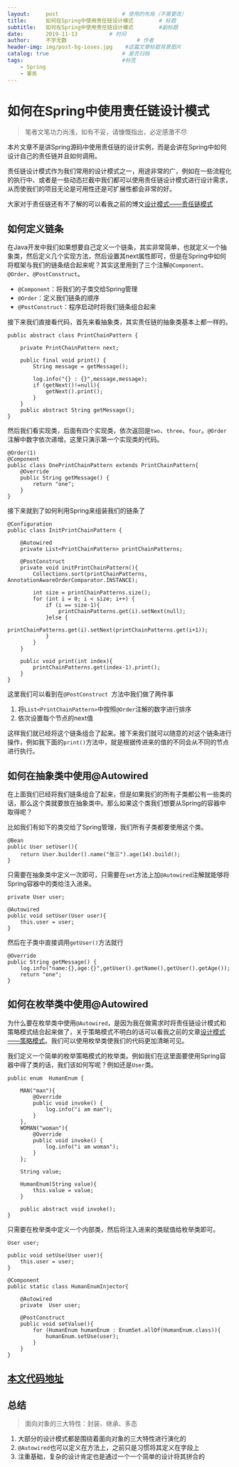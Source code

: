 ```yaml
---
layout:     post                    # 使用的布局（不需要改）
title:      如何在Spring中使用责任链设计模式        # 标题
subtitle:   如何在Spring中使用责任链设计模式        #副标题
date:       2019-11-13          # 时间
author:     不学无数                      # 作者
header-img: img/post-bg-ioses.jpg    #这篇文章标题背景图片
catalog: true                       # 是否归档
tags:                               #标签
    - Spring
    - 事务
---
```


# 如何在Spring中使用责任链设计模式

> 笔者文笔功力尚浅，如有不妥，请慷慨指出，必定感激不尽

本片文章不是讲Spring源码中使用责任链的设计实例，而是会讲在Spring中如何设计自己的责任链并且如何调用。

责任链设计模式作为我们常用的设计模式之一，用途非常的广，例如在一些流程化的执行中、或者是一些动态拦截中我们都可以使用责任链设计模式进行设计需求，从而使我们的项目无论是可用性还是可扩展性都会非常的好。

大家对于责任链还有不了解的可以看我之前的博文[设计模式——责任链模式](http://modouxiansheng.top/2019/04/22/%E4%B8%8D%E5%AD%A6%E6%97%A0%E6%95%B0-%E8%AE%BE%E8%AE%A1%E6%A8%A1%E5%BC%8F-%E8%B4%A3%E4%BB%BB%E9%93%BE%E6%A8%A1%E5%BC%8F-2019/)

## 如何定义链条

在Java开发中我们如果想要自己定义一个链条，其实非常简单，也就定义一个抽象类，然后定义几个实现方法，然后设置其next属性即可，但是在Spring中如何将框架与我们的链条结合起来呢？其实这里用到了三个注解`@Component`、`@Order`、`@PostConstruct`。

* `@Component`：将我们的子类交给Spring管理
* `@Order`：定义我们链条的顺序
* `@PostConstruct`：程序启动时将我们链条组合起来

接下来我们直接看代码，首先来看抽象类，其实责任链的抽象类基本上都一样的。

```
public abstract class PrintChainPattern {

    private PrintChainPattern next;

    public final void print() {
        String message = getMessage();

        log.info("{} : {}",message,message);
        if (getNext()!=null){
            getNext().print();
        }
    }
    public abstract String getMessage();
}

```

然后我们看实现类，后面有四个实现类，依次返回是`two`、`three`、`four`。`@Order`注解中数字依次递增。这里只演示第一个实现类的代码。

```
@Order(1)
@Component
public class OnePrintChainPattern extends PrintChainPattern{
    @Override
    public String getMessage() {
        return "one";
    }
}

```

接下来就到了如何利用Spring来组装我们的链条了

```
@Configuration
public class InitPrintChainPattern {

    @Autowired
    private List<PrintChainPattern> printChainPatterns;

    @PostConstruct
    private void initPrintChainPattern(){
        Collections.sort(printChainPatterns, AnnotationAwareOrderComparator.INSTANCE);

        int size = printChainPatterns.size();
        for (int i = 0; i < size; i++) {
            if (i == size-1){
                printChainPatterns.get(i).setNext(null);
            }else {
                printChainPatterns.get(i).setNext(printChainPatterns.get(i+1));
            }
        }
    }

    public void print(int index){
        printChainPatterns.get(index-1).print();
    }
}

```

这里我们可以看到在`@PostConstruct `方法中我们做了两件事

1. 将`List<PrintChainPattern>`中按照`@Order`注解的数字进行排序
2. 依次设置每个节点的next值

这样我们就已经将这个链条组合了起来。接下来我们就可以随意的对这个链条进行操作，例如我下面的`print()`方法中，就是根据传进来的值的不同会从不同的节点进行执行。



## 如何在抽象类中使用@Autowired

在上面我们已经将我们链条组合了起来，但是如果我们的所有子类都公有一些类的话，那么这个类就要放在抽象类中。那么如果这个类我们想要从Spring的容器中取得呢？

比如我们有如下的类交给了Spring管理，我们所有子类都要使用这个类。

```
@Bean
public User setUser(){
    return User.builder().name("张三").age(14).build();
}

```

只需要在抽象类中定义一次即可，只需要在`set`方法上加`@Autowired`注解就能够将Spring容器中的类给注入进来。

```
private User user;

@Autowired
public void setUser(User user){
    this.user = user;
}

```

然后在子类中直接调用`getUser()`方法就行

```
@Override
public String getMessage() {
    log.info("name:{},age:{}",getUser().getName(),getUser().getAge());
    return "one";
}

```

## 如何在枚举类中使用@Autowired

为什么要在枚举类中使用`@Autowired`，是因为我在做需求时将责任链设计模式和策略模式结合起来做了，关于策略模式不明白的话可以看我之前的文章[设计模式——策略模式](http://modouxiansheng.top/2019/04/22/%E4%B8%8D%E5%AD%A6%E6%97%A0%E6%95%B0-%E8%AE%BE%E8%AE%A1%E6%A8%A1%E5%BC%8F-%E7%AD%96%E7%95%A5%E6%A8%A1%E5%BC%8F-2019/)。我们可以使用枚举类使我们的代码更加清晰可见。

我们定义一个简单的枚举策略模式的枚举类。例如我们在这里面要使用Spring容器中得了类的话，我们该如何写呢？例如还是`User`类。

```
public enum  HumanEnum {

    MAN("man"){
        @Override
        public void invoke() {
            log.info("i am man");
        }
    },
    WOMAN("woman"){
        @Override
        public void invoke() {
            log.info("i am woman");
        }
    };
    
    String value;

    HumanEnum(String value){
        this.value = value;
    }

    public abstract void invoke();
}

```

只需要在枚举类中定义一个内部类，然后将注入进来的类赋值给枚举类即可。

```
User user;

public void setUse(User user){
    this.user = user;
}

@Component
public static class HumanEnumInjector{

    @Autowired
    private  User user;

    @PostConstruct
    public void setValue(){
        for (HumanEnum humanEnum : EnumSet.allOf(HumanEnum.class)){
            humanEnum.setUse(user);
        }
    }
}

```

## [本文代码地址](https://github.com/modouxiansheng/Doraemon)

## 总结

> 面向对象的三大特性：封装、继承、多态

1. 大部分的设计模式都是围绕着面向对象的三大特性进行演化的
2. `@Autowired`也可以定义在方法上，之前只是习惯将其定义在字段上
3. 注重基础，复杂的设计肯定也是通过一个一个简单的设计将其拼合的

